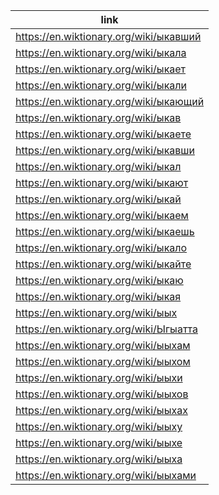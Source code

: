 |link|
|----|
|https://en.wiktionary.org/wiki/ыкавший|
|https://en.wiktionary.org/wiki/ыкала|
|https://en.wiktionary.org/wiki/ыкает|
|https://en.wiktionary.org/wiki/ыкали|
|https://en.wiktionary.org/wiki/ыкающий|
|https://en.wiktionary.org/wiki/ыкав|
|https://en.wiktionary.org/wiki/ыкаете|
|https://en.wiktionary.org/wiki/ыкавши|
|https://en.wiktionary.org/wiki/ыкал|
|https://en.wiktionary.org/wiki/ыкают|
|https://en.wiktionary.org/wiki/ыкай|
|https://en.wiktionary.org/wiki/ыкаем|
|https://en.wiktionary.org/wiki/ыкаешь|
|https://en.wiktionary.org/wiki/ыкало|
|https://en.wiktionary.org/wiki/ыкайте|
|https://en.wiktionary.org/wiki/ыкаю|
|https://en.wiktionary.org/wiki/ыкая|
|https://en.wiktionary.org/wiki/ыых|
|https://en.wiktionary.org/wiki/Ыгыатта|
|https://en.wiktionary.org/wiki/ыыхам|
|https://en.wiktionary.org/wiki/ыыхом|
|https://en.wiktionary.org/wiki/ыыхи|
|https://en.wiktionary.org/wiki/ыыхов|
|https://en.wiktionary.org/wiki/ыыхах|
|https://en.wiktionary.org/wiki/ыыху|
|https://en.wiktionary.org/wiki/ыыхе|
|https://en.wiktionary.org/wiki/ыыха|
|https://en.wiktionary.org/wiki/ыыхами|

